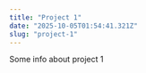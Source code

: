 ```yaml
---
title: "Project 1"
date: "2025-10-05T01:54:41.321Z"
slug: "project-1"
---
```



Some info about project 1

